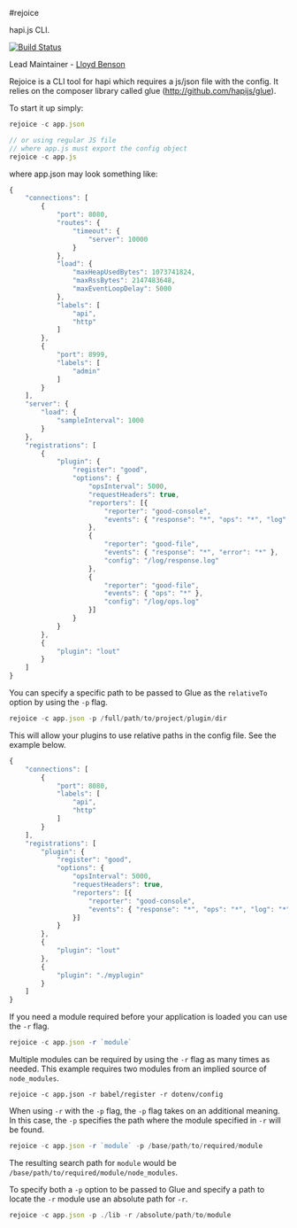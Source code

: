 #rejoice

hapi.js CLI.

[![Build Status](https://travis-ci.org/hapijs/rejoice.svg)](https://travis-ci.org/hapijs/rejoice)

Lead Maintainer - [Lloyd Benson](https://github.com/lloydbenson)

Rejoice is a CLI tool for hapi which requires a js/json file with the config.  It relies on the composer library called glue (http://github.com/hapijs/glue).

To start it up simply:

```javascript
rejoice -c app.json

// or using regular JS file
// where app.js must export the config object
rejoice -c app.js
```

where app.json may look something like:

```javascript
{
    "connections": [
        {
            "port": 8080,
            "routes": {
                "timeout": {
                    "server": 10000
                }
            },
            "load": {
                "maxHeapUsedBytes": 1073741824,
                "maxRssBytes": 2147483648,
                "maxEventLoopDelay": 5000
            },
            "labels": [
                "api",
                "http"
            ]
        },
        {
            "port": 8999,
            "labels": [
                "admin"
            ]
        }
    ],
    "server": {
        "load": {
            "sampleInterval": 1000
        }
    },
    "registrations": [
        {
            "plugin": {
                "register": "good",
                "options": {
                    "opsInterval": 5000,
                    "requestHeaders": true,
                    "reporters": [{
                        "reporter": "good-console",
                        "events": { "response": "*", "ops": "*", "log": "*", "error": "*" }
                    },
                    {
                        "reporter": "good-file",
                        "events": { "response": "*", "error": "*" },
                        "config": "/log/response.log"
                    },
                    {
                        "reporter": "good-file",
                        "events": { "ops": "*" },
                        "config": "/log/ops.log"
                    }]
                }
            }
        },
        {
            "plugin": "lout"
        }
    ]
}
```

You can specify a specific path to be passed to Glue as the `relativeTo` option by using the `-p` flag.

```javascript
rejoice -c app.json -p /full/path/to/project/plugin/dir
```

This will allow your plugins to use relative paths in the config file.  See the example below.

```javascript
{
    "connections": [
        {
            "port": 8080,
            "labels": [
                "api",
                "http"
            ]
        }
    ],
    "registrations": [
        "plugin": {
            "register": "good",
            "options": {
                "opsInterval": 5000,
                "requestHeaders": true,
                "reporters": [{
                    "reporter": "good-console",
                    "events": { "response": "*", "ops": "*", "log": "*", "error": "*" }
                }]
            }
        },
        {
            "plugin": "lout"
        },
        {
            "plugin": "./myplugin"
        }
    ]
}
```

If you need a module required before your application is loaded you can use the `-r` flag.

```javascript
rejoice -c app.json -r `module`
```

Multiple modules can be required by using the `-r` flag as many times as needed. This example requires two modules from an implied source of `node_modules`.

```
rejoice -c app.json -r babel/register -r dotenv/config
```

When using `-r` with the `-p` flag, the `-p` flag takes on an additional meaning.  In this case, the `-p` specifies the path where the module specified in `-r` will be found.

```javascript
rejoice -c app.json -r `module` -p /base/path/to/required/module
```

The resulting search path for `module` would be `/base/path/to/required/module/node_modules`.

To specify both a `-p` option to be passed to Glue and specify a path to locate the `-r` module use an absolute path for `-r`.

```javascript
rejoice -c app.json -p ./lib -r /absolute/path/to/module
```
